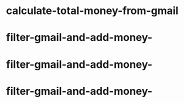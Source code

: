 # calculate-total-money-from-gmail
# filter-gmail-and-add-money-
# filter-gmail-and-add-money-
# filter-gmail-and-add-money-
